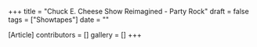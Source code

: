+++
title = "Chuck E. Cheese Show Reimagined - Party Rock"
draft = false
tags = ["Showtapes"]
date = ""

[Article]
contributors = []
gallery = []
+++